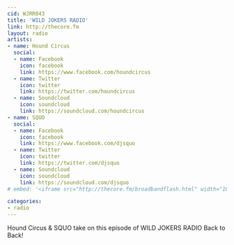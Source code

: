 ```yaml
---
cid: WJRR043
title: 'WILD JOKERS RADIO'
link: http://thecore.fm
layout: radio
artists: 
- name: Hound Circus
  social:
  - name: Facebook
    icon: facebook
    link: https://www.facebook.com/houndcircus
  - name: Twitter
    icon: twitter
    link: https://twitter.com/houndcircus
  - name: Soundcloud
    icon: soundcloud
    link: https://soundcloud.com/houndcircus
- name: SQUO
  social:
  - name: Facebook
    icon: facebook
    link: https://www.facebook.com/djsquo
  - name: Twitter
    icon: twitter
    link: https://twitter.com/djsquo
  - name: Soundcloud
    icon: soundcloud
    link: https://soundcloud.com/djsquo
# embed: '<iframe src="http://thecore.fm/broadbandflash.html" width="100%" height="350px"></iframe>'

categories:
- radio
---
```


Hound Circus & SQUO take on this episode of WILD JOKERS RADIO Back to Back!